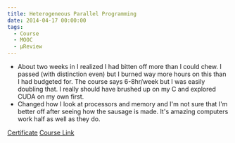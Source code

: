 ```yaml
---
title: Heterogeneous Parallel Programming
date: 2014-04-17 00:00:00
tags:
  - Course
  - MOOC
  - μReview
---
```

- About two weeks in I realized I had bitten off more than I could chew.  I passed (with distinction even) but I burned way more hours on this than I had budgeted for.  The course says 6-8hr/week but I was easily doubling that.  I really should have brushed up on my C and explored CUDA on my own first.
- Changed how I look at processors and memory and I'm not sure that I'm better off after seeing how the sausage is made.  It's amazing computers work half as well as they do.

[Certificate](https://github.com/DForshner/Certificates/blob/master/Heterogeneous%20Parallel%20Programming%202014%20-%20Coursera.pdf)
[Course Link](https://www.coursera.org/course/hetero)